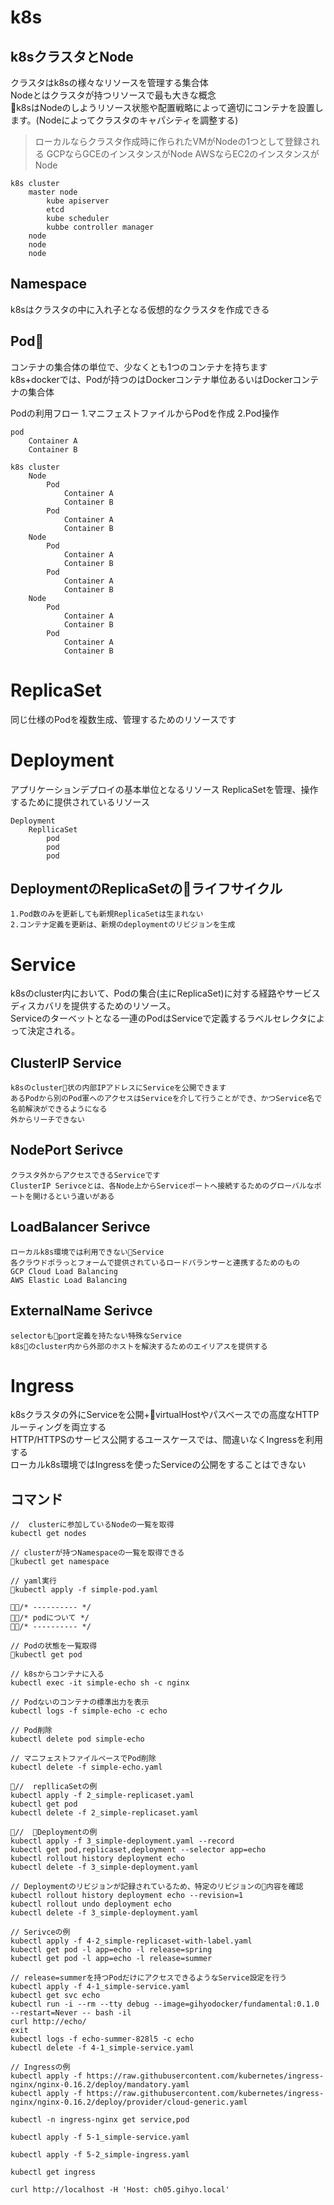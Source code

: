 # k8s

## k8sクラスタとNode
クラスタはk8sの様々なリソースを管理する集合体  
Nodeとはクラスタが持つリソースで最も大きな概念  
k8sはNodeのしようリソース状態や配置戦略によって適切にコンテナを設置します。(Nodeによってクラスタのキャパシティを調整する)

> ローカルならクラスタ作成時に作られたVMがNodeの1つとして登録される
> GCPならGCEのインスタンスがNode
> AWSならEC2のインスタンスがNode

```
k8s cluster
    master node
        kube apiserver
        etcd
        kube scheduler
        kubbe controller manager
    node
    node
    node

```

## Namespace
k8sはクラスタの中に入れ子となる仮想的なクラスタを作成できる  

##  Pod
コンテナの集合体の単位で、少なくとも1つのコンテナを持ちます  
k8s+dockerでは、Podが持つのはDockerコンテナ単位あるいはDockerコンテナの集合体  

Podの利用フロー
1.マニフェストファイルからPodを作成
2.Pod操作

```
pod
    Container A
    Container B
```

```
k8s cluster
    Node
        Pod
            Container A
            Container B
        Pod
            Container A
            Container B
    Node
        Pod
            Container A
            Container B
        Pod
            Container A
            Container B
    Node
        Pod
            Container A
            Container B
        Pod
            Container A
            Container B
```

# ReplicaSet
同じ仕様のPodを複数生成、管理するためのリソースです

# Deployment
アプリケーションデプロイの基本単位となるリソース
ReplicaSetを管理、操作するために提供されているリソース

```
Deployment
    RepllicaSet
        pod
        pod
        pod

```

## DeploymentのReplicaSetのライフサイクル
    1.Pod数のみを更新しても新規ReplicaSetは生まれない
    2.コンテナ定義を更新は、新規のdeploymentのリビジョンを生成

# Service
k8sのcluster内において、Podの集合(主にReplicaSet)に対する経路やサービスディスカバリを提供するためのリソース。  
Serviceのターベットとなる一連のPodはServiceで定義するラベルセレクタによって決定される。

## ClusterIP Service
    k8sのcluster状の内部IPアドレスにServiceを公開できます  
    あるPodから別のPod軍へのアクセスはServiceを介して行うことができ、かつService名で名前解決ができるようになる  
    外からリーチできない

## NodePort Serivce
    クラスタ外からアクセスできるServiceです  
    ClusterIP Serivceとは、各Node上からServiceポートへ接続するためのグローバルなポートを開けるという違いがある

## LoadBalancer Serivce
    ローカルk8s環境では利用できないService  
    各クラウドポラっとフォームで提供されているロードバランサーと連携するためのもの  
    GCP Cloud Load Balancing
    AWS Elastic Load Balancing

## ExternalName Serivce
    selectorもport定義を持たない特殊なService  
    k8sのcluster内から外部のホストを解決するためのエイリアスを提供する  

# Ingress
k8sクラスタの外にServiceを公開+virtualHostやパスベースでの高度なHTTPルーティングを両立する  
HTTP/HTTPSのサービス公開するユースケースでは、間違いなくIngressを利用する  
ローカルk8s環境ではIngressを使ったServiceの公開をすることはできない  




## コマンド

```
//  clusterに参加しているNodeの一覧を取得
kubectl get nodes

// clusterが持つNamespaceの一覧を取得できる
kubectl get namespace

// yaml実行
kubectl apply -f simple-pod.yaml

/* ---------- */
/* podについて */
/* ---------- */

// Podの状態を一覧取得
kubectl get pod

// k8sからコンテナに入る
kubectl exec -it simple-echo sh -c nginx

// Podないのコンテナの標準出力を表示
kubectl logs -f simple-echo -c echo

// Pod削除
kubectl delete pod simple-echo

// マニフェストファイルベースでPod削除
kubectl delete -f simple-echo.yaml

//  repllicaSetの例
kubectl apply -f 2_simple-replicaset.yaml
kubectl get pod
kubectl delete -f 2_simple-replicaset.yaml

//  Deploymentの例
kubectl apply -f 3_simple-deployment.yaml --record
kubectl get pod,replicaset,deployment --selector app=echo
kubectl rollout history deployment echo
kubectl delete -f 3_simple-deployment.yaml

// Deploymentのリビジョンが記録されているため、特定のリビジョンの内容を確認
kubectl rollout history deployment echo --revision=1
kubectl rollout undo deployment echo
kubectl delete -f 3_simple-deployment.yaml

// Serivceの例
kubectl apply -f 4-2_simple-replicaset-with-label.yaml
kubectl get pod -l app=echo -l release=spring
kubectl get pod -l app=echo -l release=summer

// release=summerを持つPodだけにアクセスできるようなService設定を行う
kubectl apply -f 4-1_simple-service.yaml
kubectl get svc echo
kubectl run -i --rm --tty debug --image=gihyodocker/fundamental:0.1.0 --restart=Never -- bash -il
curl http://echo/
exit
kubectl logs -f echo-summer-828l5 -c echo
kubectl delete -f 4-1_simple-service.yaml

// Ingressの例
kubectl apply -f https://raw.githubusercontent.com/kubernetes/ingress-nginx/nginx-0.16.2/deploy/mandatory.yaml
kubectl apply -f https://raw.githubusercontent.com/kubernetes/ingress-nginx/nginx-0.16.2/deploy/provider/cloud-generic.yaml

kubectl -n ingress-nginx get service,pod

kubectl apply -f 5-1_simple-service.yaml

kubectl apply -f 5-2_simple-ingress.yaml

kubectl get ingress

curl http://localhost -H 'Host: ch05.gihyo.local'

```